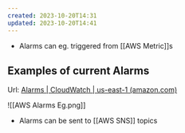 ```yaml
---
created: 2023-10-20T14:31
updated: 2023-10-20T14:41
---
```

- Alarms can eg. triggered from [[AWS Metric]]s
## Examples of current Alarms

Url: [Alarms | CloudWatch | us-east-1 (amazon.com)](https://us-east-1.console.aws.amazon.com/cloudwatch/home?region=us-east-1#alarmsV2:?~(search~'config))

![[AWS Alarms Eg.png]]

- Alarms can be sent to [[AWS SNS]] topics
